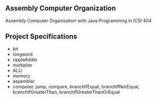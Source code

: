 ## Assembly Computer Organization

Assembly Computer Organization with Java Programming in ICSI 404

## Project Specifications

- bit
- longword
- rippleAdder
- multiplier
- ALU
- memory
- assembler
- computer: jump, compare, branchIfEqual, branchIfNotEqual, branchIfGreaterThan, branchIfGreaterThanOrEqual